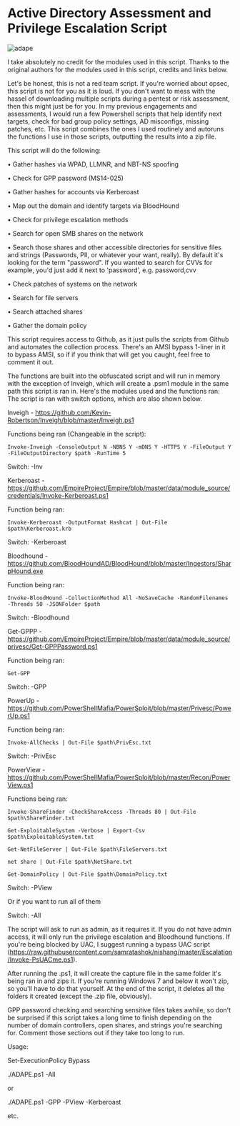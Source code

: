 # Active Directory Assessment and Privilege Escalation Script
![adape](https://github.com/hausec/ADAPE-Script/blob/master/Screenshots/ADAPE.PNG)

I take absolutely no credit for the modules used in this script. Thanks to the original authors for the modules used in this script, credits and links below.

Let's be honest, this is not a red team script. If you're worried about opsec, this script is not for you as it is loud. If you don't want to mess with the hassel of downloading multiple scripts during a pentest or risk assessment, then this might just be for you. In my previous engagements and assessments, I would run a few Powershell scripts that help identify next targets, check for bad group policy settings, AD misconfigs, missing patches, etc. This script combines the ones I used routinely and autoruns the functions I use in those scripts, outputting the results into a zip file. 

This script will do the following:

•	Gather hashes via WPAD, LLMNR, and NBT-NS spoofing

•	Check for GPP password (MS14-025)

•	Gather hashes for accounts via Kerberoast

•	Map out the domain and identify targets via BloodHound

•	Check for privilege escalation methods

•	Search for open SMB shares on the network 

•	Search those shares and other accessible directories for sensitive files and strings (Passwords, PII, or whatever your want, really). By default it's looking for the term "password". If you wanted to search for CVVs for example, you'd just add it next to 'password', e.g. password,cvv 

•	Check patches of systems on the network

•	Search for file servers

•	Search attached shares 

•	Gather the domain policy

This script requires access to Github, as it just pulls the scripts from Github and automates the collection process. There's an AMSI bypass 1-liner in it to bypass AMSI, so if if you think that will get you caught, feel free to comment it out.

The functions are built into the obfuscated script and will run in memory with the exception of Inveigh, which will create a .psm1 module in the same path this script is ran in. Here's the modules used and the functions ran:
The script is ran with switch options, which are also shown below.

Inveigh - https://github.com/Kevin-Robertson/Inveigh/blob/master/Inveigh.ps1

Functions being ran (Changeable in the script): 

	Invoke-Inveigh -ConsoleOutput N -NBNS Y -mDNS Y -HTTPS Y -FileOutput Y -FileOutputDirectory $path -RunTime 5

Switch: -Inv


Kerberoast - https://github.com/EmpireProject/Empire/blob/master/data/module_source/credentials/Invoke-Kerberoast.ps1

Function being ran:

	Invoke-Kerberoast -OutputFormat Hashcat | Out-File $path\Kerberoast.krb 

Switch: -Kerberoast


Bloodhound - https://github.com/BloodHoundAD/BloodHound/blob/master/Ingestors/SharpHound.exe

Function being ran:

	Invoke-BloodHound -CollectionMethod All -NoSaveCache -RandomFilenames -Threads 50 -JSONFolder $path

Switch: -Bloodhound


Get-GPPP - https://github.com/EmpireProject/Empire/blob/master/data/module_source/privesc/Get-GPPPassword.ps1

Function being ran: 

	Get-GPP

Switch: -GPP


PowerUp - https://github.com/PowerShellMafia/PowerSploit/blob/master/Privesc/PowerUp.ps1

Function being ran: 

	Invoke-AllChecks | Out-File $path\PrivEsc.txt

Switch: -PrivEsc


PowerView - https://github.com/PowerShellMafia/PowerSploit/blob/master/Recon/PowerView.ps1

Functions being ran:

	Invoke-ShareFinder -CheckShareAccess -Threads 80 | Out-File $path\ShareFinder.txt
	
	Get-ExploitableSystem -Verbose | Export-Csv $path\ExploitableSystem.txt
	
	Get-NetFileServer | Out-File $path\FileServers.txt
	
	net share | Out-File $path\NetShare.txt
	
	Get-DomainPolicy | Out-File $path\DomainPolicy.txt
	
Switch: -PView


Or if you want to run all of them

Switch: -All


The script will ask to run as admin, as it requires it. If you do not have admin access, it will only run the privilege escalation and Bloodhound functions. If you're being blocked by UAC, I suggest running a bypass UAC script (https://raw.githubusercontent.com/samratashok/nishang/master/Escalation/Invoke-PsUACme.ps1). 

After running the .ps1, it will create the capture file in the same folder it's being ran in and zips it. If you're running Windows 7 and below it won't zip, so you'll have to do that yourself. At the end of the script, it deletes all the folders it created (except the .zip file, obviously). 

GPP password checking and searching sensitive files takes awhile, so don't be surprised if this script takes a long time to finish depending on the number of domain controllers, open shares, and strings you're searching for. Comment those sections out if they take too long to run. 

Usage:

Set-ExecutionPolicy Bypass 

./ADAPE.ps1 -All

or 

./ADAPE.ps1 -GPP -PView -Kerberoast

etc.